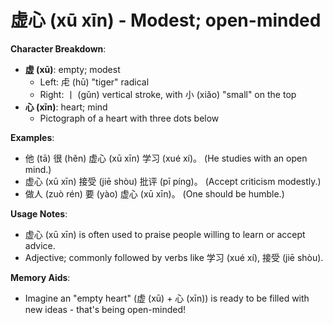 # **虚心 (xū xīn) - Modest; open-minded**

**Character Breakdown**:  
- **虚 (xū)**: empty; modest
  - Left: 虍 (hū) "tiger" radical
  - Right: 丨 (gǔn) vertical stroke, with 小 (xiǎo) "small" on the top  
- **心 (xīn)**: heart; mind
  - Pictograph of a heart with three dots below

**Examples**:  
- 他 (tā) 很 (hěn) 虚心 (xū xīn) 学习 (xué xí)。 (He studies with an open mind.)  
- 虚心 (xū xīn) 接受 (jiē shòu) 批评 (pī píng)。 (Accept criticism modestly.)  
- 做人 (zuò rén) 要 (yào) 虚心 (xū xīn)。 (One should be humble.)

**Usage Notes**:  
- 虚心 (xū xīn) is often used to praise people willing to learn or accept advice.  
- Adjective; commonly followed by verbs like 学习 (xué xí), 接受 (jiē shòu).

**Memory Aids**:  
- Imagine an "empty heart" (虚 (xū) + 心 (xīn)) is ready to be filled with new ideas - that's being open-minded!